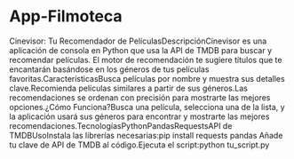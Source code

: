 # App-Filmoteca
Cinevisor: Tu Recomendador de PelículasDescripciónCinevisor es una aplicación de consola en Python que usa la API de TMDB para buscar y recomendar películas. El motor de recomendación te sugiere títulos que te encantarán basándose en los géneros de tus películas favoritas.CaracterísticasBusca películas por nombre y muestra sus detalles clave.Recomienda películas similares a partir de sus géneros.Las recomendaciones se ordenan con precisión para mostrarte las mejores opciones.¿Cómo Funciona?Busca una película, selecciona una de la lista, y la aplicación usará sus géneros para encontrar y mostrarte las mejores recomendaciones.TecnologíasPythonPandasRequestsAPI de TMDBUsoInstala las librerías necesarias:pip install requests pandas
Añade tu clave de API de TMDB al código.Ejecuta el script:python tu_script.py

